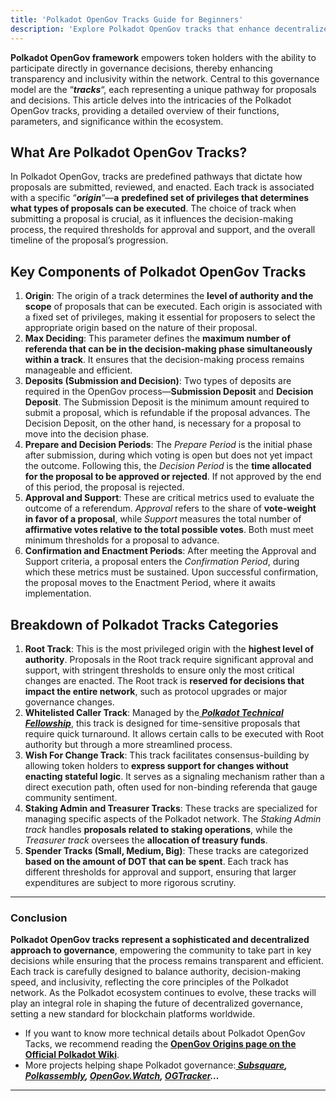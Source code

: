 ```yaml
---
title: 'Polkadot OpenGov Tracks Guide for Beginners'
description: 'Explore Polkadot OpenGov tracks that enhance decentralized governance through efficient and transparent decision-making pathways.'
---
```

**Polkadot OpenGov framework** empowers token holders with the ability to participate directly in governance decisions, thereby enhancing transparency and inclusivity within the network. Central to this governance model are the “***tracks***“, each representing a unique pathway for proposals and decisions. This article delves into the intricacies of the Polkadot OpenGov tracks, providing a detailed overview of their functions, parameters, and significance within the ecosystem.

What Are Polkadot OpenGov Tracks?
---------------------------------

In Polkadot OpenGov, tracks are predefined pathways that dictate how proposals are submitted, reviewed, and enacted. Each track is associated with a specific “***origin***“—**a** **predefined set of privileges that determines what types of proposals can be executed**. The choice of track when submitting a proposal is crucial, as it influences the decision-making process, the required thresholds for approval and support, and the overall timeline of the proposal’s progression.

Key Components of Polkadot OpenGov Tracks
-----------------------------------------

1. **Origin**: The origin of a track determines the **level of authority and the scope** of proposals that can be executed. Each origin is associated with a fixed set of privileges, making it essential for proposers to select the appropriate origin based on the nature of their proposal.
2. **Max Deciding**: This parameter defines the **maximum number of referenda that can be in the decision-making phase simultaneously within a track**. It ensures that the decision-making process remains manageable and efficient.
3. **Deposits (Submission and Decision)**: Two types of deposits are required in the OpenGov process—**Submission Deposit** and **Decision Deposit**. The Submission Deposit is the minimum amount required to submit a proposal, which is refundable if the proposal advances. The Decision Deposit, on the other hand, is necessary for a proposal to move into the decision phase.
4. **Prepare and Decision Periods**: The *Prepare Period* is the initial phase after submission, during which voting is open but does not yet impact the outcome. Following this, the *Decision Period* is the **time allocated for the proposal to be approved or rejected**. If not approved by the end of this period, the proposal is rejected.
5. **Approval and Support**: These are critical metrics used to evaluate the outcome of a referendum. *Approval* refers to the share of **vote-weight in favor of a proposal**, while *Support* measures the total number of **affirmative votes relative to the total possible votes**. Both must meet minimum thresholds for a proposal to advance.
6. **Confirmation and Enactment Periods**: After meeting the Approval and Support criteria, a proposal enters the *Confirmation Period*, during which these metrics must be sustained. Upon successful confirmation, the proposal moves to the Enactment Period, where it awaits implementation.

Breakdown of Polkadot Tracks Categories
---------------------------------------

1. **Root Track**: This is the most privileged origin with the **highest level of authority**. Proposals in the Root track require significant approval and support, with stringent thresholds to ensure only the most critical changes are enacted. The Root track is **reserved for decisions that impact the entire network**, such as protocol upgrades or major governance changes.
2. **Whitelisted Caller Track**: Managed by the[ ***Polkadot Technical Fellowship***](https://dablock.com/ecosystem/polkadot-fellowship/), this track is designed for time-sensitive proposals that require quick turnaround. It allows certain calls to be executed with Root authority but through a more streamlined process.
3. **Wish For Change Track**: This track facilitates consensus-building by allowing token holders to **express support for changes without enacting stateful logic**. It serves as a signaling mechanism rather than a direct execution path, often used for non-binding referenda that gauge community sentiment.
4. **Staking Admin and Treasurer Tracks**: These tracks are specialized for managing specific aspects of the Polkadot network. The *Staking Admin track* handles **proposals related to staking operations**, while the *Treasurer track* oversees the **allocation of treasury funds**.
5. **Spender Tracks (Small, Medium, Big)**: These tracks are categorized **based on the amount of DOT that can be spent**. Each track has different thresholds for approval and support, ensuring that larger expenditures are subject to more rigorous scrutiny.

- - - - - -

### Conclusion

**Polkadot OpenGov tracks** **represent a sophisticated and decentralized approach to governance**, empowering the community to take part in key decisions while ensuring that the process remains transparent and efficient. Each track is carefully designed to balance authority, decision-making speed, and inclusivity, reflecting the core principles of the Polkadot network. As the Polkadot ecosystem continues to evolve, these tracks will play an integral role in shaping the future of decentralized governance, setting a new standard for blockchain platforms worldwide.

- If you want to know more technical details about Polkadot OpenGov Tacks, we recommend reading the [**OpenGov Origins page on the Official Polkadot Wiki**](https://wiki.polkadot.network/docs/learn-polkadot-opengov-origins).
- More projects helping shape Polkadot governance:***[ Subsquare](https://dablock.com/dapps/subsquare/), [Polkassembly](https://dablock.com/dapps/polkassembly/), [OpenGov.Watch](https://dablock.com/ecosystem/opengov-watch/), [OGTracker](https://dablock.com/ecosystem/og-tracker/)…***

- - - - - -